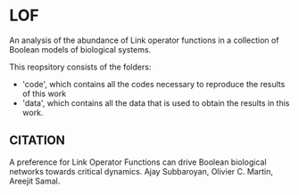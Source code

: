 # LOF

An analysis of the abundance of Link operator functions in a collection of Boolean models of biological systems.

This reopsitory consists of the folders: 
- 'code', which contains all the codes necessary to reproduce the results of this work
- 'data', which contains all the data that is used to obtain the results in this work.  

## CITATION
A preference for Link Operator Functions can drive Boolean biological networks towards critical dynamics. Ajay Subbaroyan, Olivier C. Martin, Areejit Samal.
